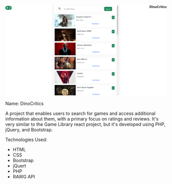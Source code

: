 ![DinoCriticsSS](https://github.com/koenigone/DinoCritic/blob/main/project7-img.png)

Name: DinoCritics

A project that enables users to search for games and access additional information about them, with a primary focus on ratings and reviews. 
It's very similar to the Game Library react project, but it's developed using PHP, jQuery, and Bootstrap.

Technologies Used:
- HTML
- CSS
- Bootstrap
- jQuert
- PHP
- RAWG API
